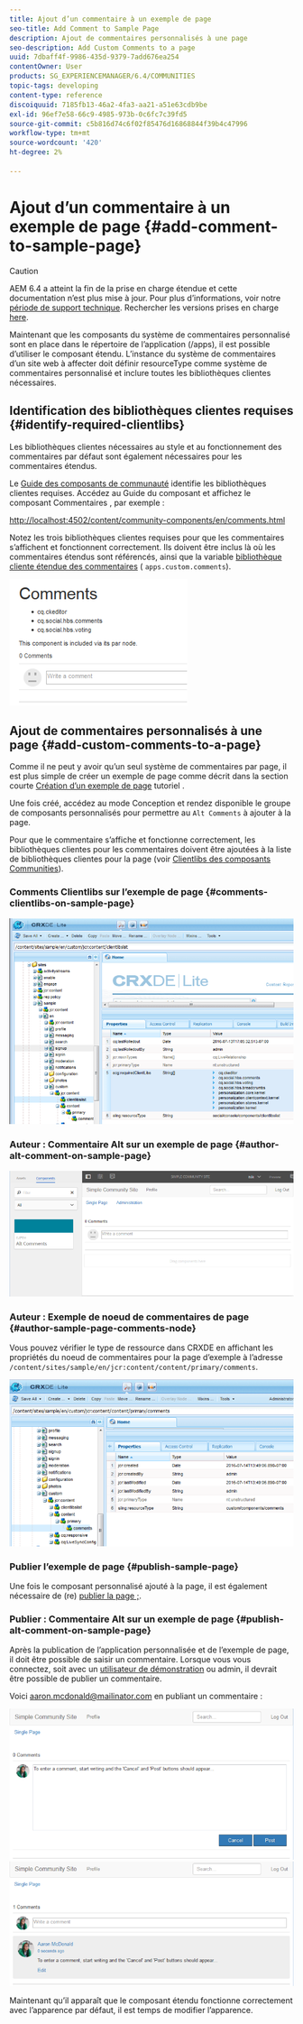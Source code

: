 ```yaml
---
title: Ajout d’un commentaire à un exemple de page
seo-title: Add Comment to Sample Page
description: Ajout de commentaires personnalisés à une page
seo-description: Add Custom Comments to a page
uuid: 7dbaff4f-9986-435d-9379-7add676ea254
contentOwner: User
products: SG_EXPERIENCEMANAGER/6.4/COMMUNITIES
topic-tags: developing
content-type: reference
discoiquuid: 7185fb13-46a2-4fa3-aa21-a51e63cdb9be
exl-id: 96ef7e58-66c9-4985-973b-0c6fc7c39fd5
source-git-commit: c5b816d74c6f02f85476d16868844f39b4c47996
workflow-type: tm+mt
source-wordcount: '420'
ht-degree: 2%

---
```


# Ajout d’un commentaire à un exemple de page {#add-comment-to-sample-page}

>[!CAUTION]
>
>AEM 6.4 a atteint la fin de la prise en charge étendue et cette documentation n’est plus mise à jour. Pour plus d’informations, voir notre [période de support technique](https://helpx.adobe.com/fr/support/programs/eol-matrix.html). Rechercher les versions prises en charge [here](https://experienceleague.adobe.com/docs/?lang=fr).

Maintenant que les composants du système de commentaires personnalisé sont en place dans le répertoire de l’application (/apps), il est possible d’utiliser le composant étendu. L’instance du système de commentaires d’un site web à affecter doit définir resourceType comme système de commentaires personnalisé et inclure toutes les bibliothèques clientes nécessaires.

## Identification des bibliothèques clientes requises {#identify-required-clientlibs}

Les bibliothèques clientes nécessaires au style et au fonctionnement des commentaires par défaut sont également nécessaires pour les commentaires étendus.

Le [Guide des composants de communauté](components-guide.md) identifie les bibliothèques clientes requises. Accédez au Guide du composant et affichez le composant Commentaires , par exemple :

[http://localhost:4502/content/community-components/en/comments.html](http://localhost:4502/content/community-components/en/comments.html)

Notez les trois bibliothèques clientes requises pour que les commentaires s’affichent et fonctionnent correctement. Ils doivent être inclus là où les commentaires étendus sont référencés, ainsi que la variable [bibliothèque cliente étendue des commentaires](extend-create-components.md#create-a-client-library-folder) ( `apps.custom.comments`).

![chlimage_1-47](assets/chlimage_1-47.png)

## Ajout de commentaires personnalisés à une page {#add-custom-comments-to-a-page}

Comme il ne peut y avoir qu’un seul système de commentaires par page, il est plus simple de créer un exemple de page comme décrit dans la section courte [Création d’un exemple de page](create-sample-page.md) tutoriel .

Une fois créé, accédez au mode Conception et rendez disponible le groupe de composants personnalisés pour permettre au `Alt Comments` à ajouter à la page.

Pour que le commentaire s’affiche et fonctionne correctement, les bibliothèques clientes pour les commentaires doivent être ajoutées à la liste de bibliothèques clientes pour la page (voir [Clientlibs des composants Communities](clientlibs.md)).

### Comments Clientlibs sur l’exemple de page {#comments-clientlibs-on-sample-page}

![Comments Clientlibs sur l’exemple de page](assets/chlimage_1-48.png)

### Auteur : Commentaire Alt sur un exemple de page {#author-alt-comment-on-sample-page}

![Commentaire Alt sur un exemple de page](assets/chlimage_1-49.png)

### Auteur : Exemple de noeud de commentaires de page {#author-sample-page-comments-node}

Vous pouvez vérifier le type de ressource dans CRXDE en affichant les propriétés du noeud de commentaires pour la page d’exemple à l’adresse `/content/sites/sample/en/jcr:content/content/primary/comments`.

![chlimage_1-50](assets/chlimage_1-50.png)

### Publier l’exemple de page {#publish-sample-page}

Une fois le composant personnalisé ajouté à la page, il est également nécessaire de (re) [publier la page ;](sites-console.md#publishing-the-site).

### Publier : Commentaire Alt sur un exemple de page {#publish-alt-comment-on-sample-page}

Après la publication de l’application personnalisée et de l’exemple de page, il doit être possible de saisir un commentaire. Lorsque vous vous connectez, soit avec un [utilisateur de démonstration](tutorials.md#demo-users) ou admin, il devrait être possible de publier un commentaire.

Voici aaron.mcdonald@mailinator.com en publiant un commentaire :

![chlimage_1-51](assets/chlimage_1-51.png) ![chlimage_1-52](assets/chlimage_1-52.png)

Maintenant qu’il apparaît que le composant étendu fonctionne correctement avec l’apparence par défaut, il est temps de modifier l’apparence.
